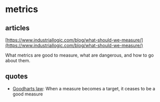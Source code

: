 # metrics

## articles

[https://www.industriallogic.com/blog/what-should-we-measure/](https://www.industriallogic.com/blog/what-should-we-measure/)

What metrics are good to measure, what are dangerous, and how to go about them.

## quotes

* [Goodharts law](https://en.wikipedia.org/wiki/Goodhart%27s_law): When a measure becomes a target, it ceases to be a good measure

